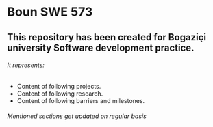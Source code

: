 # Boun SWE 573
## This repository has been created for Bogaziçi university Software development practice.
###### It represents: 
- Content of following projects.
- Content of following research.
- Content of following barriers and milestones.
###### Mentioned sections get updated on regular basis

